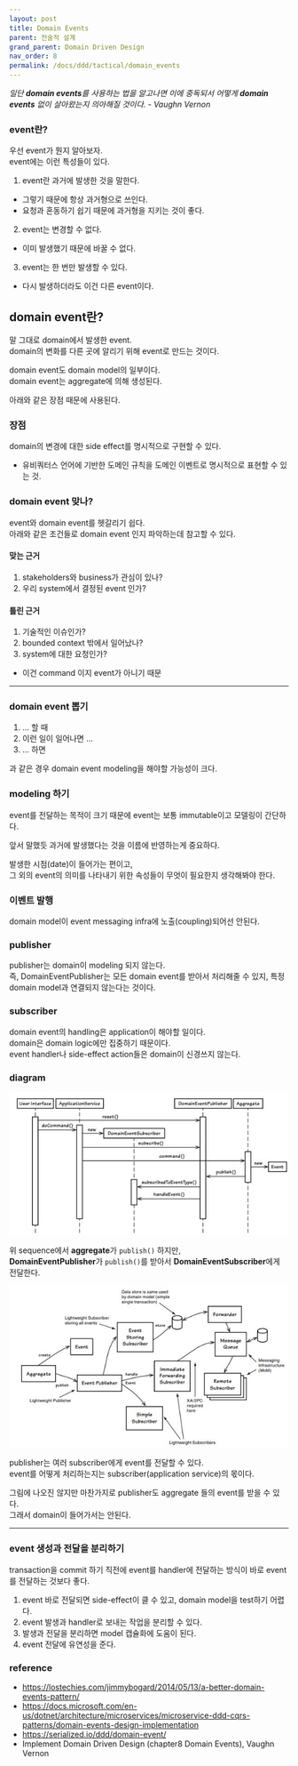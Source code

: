 ```yaml
---
layout: post
title: Domain Events
parent: 전술적 설계
grand_parent: Domain Driven Design
nav_order: 8
permalink: /docs/ddd/tactical/domain_events
---
```


*일단 **domain events**를 사용하는 법을 알고나면 이에 중독되서 어떻게 **domain events** 없이 살아왔는지 의아해질 것이다. - Vaughn Vernon*


### event란?

우선 event가 뭔지 알아보자.  
event에는 이런 특성들이 있다.

1. event란 과거에 발생한 것을 말한다.
  - 그렇기 때문에 항상 과거형으로 쓰인다.
  - 요청과 혼동하기 쉽기 때문에 과거형을 지키는 것이 좋다.
2. event는 변경할 수 없다.
  - 이미 발생했기 때문에 바꿀 수 없다.
3. event는 한 번만 발생할 수 있다.
  - 다시 발생하더라도 이건 다른 event이다.


## domain event란?

말 그대로 domain에서 발생한 event.  
domain의 변화를 다른 곳에 알리기 위해 event로 만드는 것이다.  

domain event도 domain model의 일부이다.  
domain event는 aggregate에 의해 생성된다.  

아래와 같은 장점 때문에 사용된다.

### 장점

domain의 변경에 대한 side effect를 명시적으로 구현할 수 있다.
- 유비쿼터스 언어에 기반한 도메인 규칙을 도메인 이벤트로 명시적으로 표현할 수 있는 것.


### domain event 맞나?

event와 domain event를 헷갈리기 쉽다.  
아래와 같은 조건들로 domain event 인지 파악하는데 참고할 수 있다.

#### 맞는 근거

1. stakeholders와 business가 관심이 있나? 
2. 우리 system에서 결정된 event 인가?

#### 틀린 근거

1. 기술적인 이슈인가? 
2. bounded context 밖에서 일어났나? 
3. system에 대한 요청인가?
  - 이건 command 이지 event가 아니기 때문


---


### domain event 뽑기

1. ... 할 때
2. 이런 일이 일어나면 ...
3. ... 하면

과 같은 경우 domain event modeling을 해야할 가능성이 크다.

### modeling 하기

event를 전달하는 목적이 크기 때문에 event는 보통 immutable이고 모델링이 간단하다.

앞서 말했듯 과거에 발생했다는 것을 이름에 반영하는게 중요하다.

발생한 시점(date)이 들어가는 편이고,  
그 외의 event의 의미를 나타내기 위한 속성들이 무엇이 필요한지 생각해봐야 한다.


### 이벤트 발행

domain model이 event messaging infra에 노출(coupling)되어선 안된다.

### publisher

publisher는 domain이 modeling 되지 않는다.  
즉, DomainEventPublisher는 모든 domain event를 받아서 처리해줄 수 있지, 특정 domain model과 연결되지 않는다는 것이다.

### subscriber

domain event의 handling은 application이 해야할 일이다.  
domain은 domain logic에만 집중하기 때문이다.  
event handler나 side-effect action들은 domain이 신경쓰지 않는다.  

### diagram

![sequence](/images/post/ddd/strategic/events_sequence.JPG)

위 sequence에서 **aggregate**가 `publish()` 하지만,  
**DomainEventPublisher**가 `publish()`를 받아서 **DomainEventSubscriber**에게 전달한다.  

![class](/images/post/ddd/strategic/events_class.JPG)

publisher는 여러 subscriber에게 event를 전달할 수 있다.  
event를 어떻게 처리하는지는 subscriber(application service)의 몫이다.  

그림에 나오진 않지만 마찬가지로 publisher도 aggregate 들의 event를 받을 수 있다.  
그래서 domain이 들어가서는 안된다.


---


### event 생성과 전달을 분리하기

transaction을 commit 하기 직전에 event를 handler에 전달하는 방식이 바로 event를 전달하는 것보다 좋다.

1. event 바로 전달되면 side-effect이 클 수 있고, domain model을 test하기 어렵다.
2. event 발생과 handler로 보내는 작업을 분리할 수 있다.
3. 발생과 전달을 분리하면 model 캡슐화에 도움이 된다.
4. event 전달에 유연성을 준다.


### reference

- https://lostechies.com/jimmybogard/2014/05/13/a-better-domain-events-pattern/
- https://docs.microsoft.com/en-us/dotnet/architecture/microservices/microservice-ddd-cqrs-patterns/domain-events-design-implementation
- https://serialized.io/ddd/domain-event/
- Implement Domain Driven Design (chapter8 Domain Events), Vaughn Vernon
